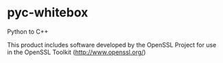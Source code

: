 # pyc-whitebox

Python to C++ 

This product includes software developed by the OpenSSL Project 
for use in the OpenSSL Toolkit (http://www.openssl.org/)
